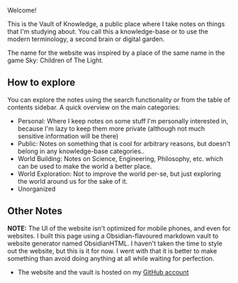 Welcome!

This is the Vault of Knowledge, a public place where I take notes on things that I'm studying about. You call this a knowledge-base or to use the modern terminology, a second brain or digital garden.

The name for the website was inspired by a place of the same name in the game Sky: Children of The Light.

## How to explore
You can explore the notes using the search functionality or from the table of contents sidebar. A quick overview on the main categories:

- Personal: Where I keep notes on some stuff I'm personally interested in, because I'm lazy to keep them more private (although not much sensitive information will be there)
- Public: Notes on something that is cool for arbitrary reasons, but doesn't belong in any knowledge-base categories..
- World Building: Notes on Science, Engineering, Philosophy, etc. which can be used to make the world a better place.
- World Exploration: Not to improve the world per-se, but just exploring the world around us for the sake of it.
- Unorganized

## Other Notes
**NOTE:** The UI of the website isn't optimized for mobile phones, and even for websites. I built this page using a Obsidian-flavoured markdown vault to website generator named ObsidianHTML. I haven't taken the time to style out the website, but this is it for now. I went with that it is better to make something than avoid doing anything at all while waiting for perfection.

- The website and the vault is hosted on my [GitHub account](https://github.com/blacklightpy/vaultofknowledge)